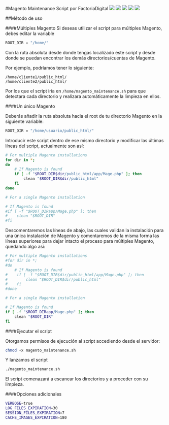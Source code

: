 #Magento Maintenance Script por FactoriaDigital
![](https://img.shields.io/github/stars/factoriadigital/magento-maintenance-script.svg) ![](https://img.shields.io/github/forks/factoriadigital/magento-maintenance-script.svg) ![](https://img.shields.io/github/tag/factoriadigital/magento-maintenance-script.svg) ![](https://img.shields.io/github/release/factoriadigital/magento-maintenance-script.svg) ![](https://img.shields.io/github/issues/factoriadigital/magento-maintenance-script.svg) 

##Método de uso

####Múltiples Magento
Si deseas utilizar el script para múltiples Magento, debes editar la variable
```javascript
ROOT_DIR = "/home/"
```
Con la ruta absoluta desde donde tengas localizado este script y desde donde se puedan encontrar los demás directorios/cuentas de Magento. 

Por ejemplo, podríamos tener lo siguiente:

```
/home/cliente1/public_html/
/home/cliente2/public_html/
```

Por los que el script iría en `/home/magento_maintenance.sh` para que detectara cada directorio y realizara automáticamente la limpieza en ellos.

####Un único Magento

Deberás añadir la ruta absoluta hacia el root de tu directorio Magento en la siguiente variable:
```bash
ROOT_DIR = "/home/usuario/public_html/"
```
Introducir este script dentro de ese mismo directorio y modificar las últimas líneas del script, actualmente son así:
```bash
# For multiple Magento installations
for dir in *;
do
    # If Magento is found
    if [ -f "$ROOT_DIR$dir/public_html/app/Mage.php" ]; then    
        clean "$ROOT_DIR$dir/public_html"
    fi
done

# For a single Magento installation

# If Magento is found
#if [ -f "$ROOT_DIRapp/Mage.php" ]; then    
#    clean "$ROOT_DIR"
#fi
```
Descomentaremos las líneas de abajo, las cuales validan la instalación para una única instalación de Magento y comentaremos de la misma forma las líneas superiores para dejar intacto el proceso para múltiples Magento, quedando algo así:

```bash
# For multiple Magento installations
#for dir in *;
#do
    # If Magento is found
#    if [ -f "$ROOT_DIR$dir/public_html/app/Mage.php" ]; then    
#        clean "$ROOT_DIR$dir/public_html"
#    fi
#done

# For a single Magento installation

# If Magento is found
if [ -f "$ROOT_DIRapp/Mage.php" ]; then    
    clean "$ROOT_DIR"
fi
```
####Ejecutar el script

Otorgamos permisos de ejecución al script accediendo desde el servidor:
```bash
chmod +x magento_maintenance.sh
```
Y lanzamos el script 
```bash
./magento_maintenance.sh
```
El script comenazará a escanear los directorios y a proceder con su limpieza.

####Opciones adicionales
```bash 
VERBOSE=true
LOG_FILES_EXPIRATION=30
SESSION_FILES_EXPIRATION=7
CACHE_IMAGES_EXPIRATION=180
```


